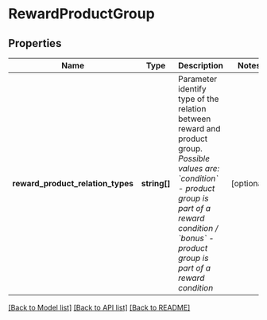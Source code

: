 # RewardProductGroup

## Properties
Name | Type | Description | Notes
------------ | ------------- | ------------- | -------------
**reward_product_relation_types** | **string[]** | Parameter identify type of the relation between reward and product group.  *Possible values are: &#x60;condition&#x60; - product group is part of a reward condition / &#x60;bonus&#x60; - product group is part of a reward condition* | [optional] 

[[Back to Model list]](../../README.md#documentation-for-models) [[Back to API list]](../../README.md#documentation-for-api-endpoints) [[Back to README]](../../README.md)

